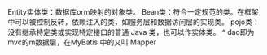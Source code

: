 
Entity实体类：数据库orm映射的对象类。
Bean类：符合一定规范的类。在框架中可以被控制反转，依赖注入的类，如服务层和数据访问层的实现类。
pojo类：没有继承特定类或实现特定接口的普通 Java 类，也可以作实体类。
^
dao即为mvc的m数据层，在MyBatis 中的又叫 Mapper